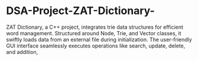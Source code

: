 # DSA-Project-ZAT-Dictionary-
ZAT Dictionary, a C++ project, integrates trie data structures for efficient word management. Structured around Node, Trie, and Vector classes, it swiftly loads data from an external file during initialization. The user-friendly GUI interface seamlessly executes operations like search, update, delete, and addition,
